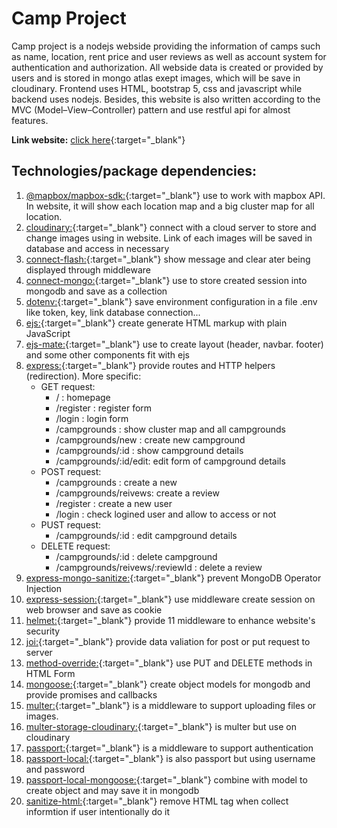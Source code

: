 # Camp Project

Camp project is a nodejs webside providing the information of camps such as name, location, rent price and user reviews as well as account system for authentication and authorization. All webside data is created or provided by users and is stored in mongo atlas exept images, which will be save in cloudinary. Frontend uses HTML, bootstrap 5, css and javascript while backend uses nodejs. Besides, this website is also written according to the MVC (Model–View–Controller) pattern and use restful api for almost features.

**Link website:** [click here](https://pure-atoll-66430.herokuapp.com/){:target="_blank"}

## Technologies/package dependencies:

1. [@mapbox/mapbox-sdk:](https://www.npmjs.com/package/@mapbox/mapbox-sdk){:target="_blank"} use to work with mapbox API. In website, it will show each location map and a big cluster map for all location. 
1. [cloudinary:](https://www.npmjs.com/package/cloudinary){:target="_blank"} connect with a cloud server to store and change images using in website. Link of each images will be saved in database and access in necessary 
1. [connect-flash:](https://www.npmjs.com/package/connect-flash){:target="_blank"} show message and clear ater being displayed through middleware
1. [connect-mongo:](https://www.npmjs.com/package/connect-mongo){:target="_blank"} use to store created session into mongodb and save as a collection
1. [dotenv:](https://www.npmjs.com/package/dotenv){:target="_blank"} save environment configuration in a file .env like token, key, link database connection... 
1. [ejs:](https://www.npmjs.com/package/ejs){:target="_blank"} create generate HTML markup with plain JavaScript
1. [ejs-mate:](https://www.npmjs.com/package/ejs-mate){:target="_blank"} use to create layout (header, navbar. footer) and some other components fit with ejs
1. [express:](https://www.npmjs.com/package/express){:target="_blank"} provide routes and HTTP helpers (redirection). More specific:
    * GET request:
        * / : homepage
        * /register : register form
        * /login : login form
        * /campgrounds : show cluster map and all campgrounds
        * /campgrounds/new : create new campground
        * /campgrounds/:id : show campground details
        * /campgrounds/:id/edit: edit form of campground details
    * POST request:
        * /campgrounds : create a new 
        * /campgrounds/reivews: create a review
        * /register : create a new user
        * /login : check logined user and allow to access or not
    * PUST request:
        * /campgrounds/:id : edit campground details
    * DELETE request:
        * /campgrounds/:id : delete campground
        * /campgrounds/reivews/:reviewId : delete a review
1. [express-mongo-sanitize:](https://www.npmjs.com/package/express-mongo-sanitize){:target="_blank"} prevent MongoDB Operator Injection
1. [express-session:](https://www.npmjs.com/package/express-session){:target="_blank"} use middleware create session on web browser and save as cookie 
1. [helmet:](https://www.npmjs.com/package/helmet){:target="_blank"} provide 11 middleware to enhance website's security 
1. [joi:](https://www.npmjs.com/package/joi){:target="_blank"} provide data valiation for post or put request to server
1. [method-override:](https://www.npmjs.com/package/method-override){:target="_blank"} use PUT and DELETE methods in HTML Form
1. [mongoose:](https://www.npmjs.com/package/mongoose){:target="_blank"} create object models for mongodb and provide promises and callbacks
1. [multer:](https://www.npmjs.com/package/multer){:target="_blank"} is a middleware to support uploading files or images.
1. [multer-storage-cloudinary:](https://www.npmjs.com/package/multer-storage-cloudinary){:target="_blank"} is multer but use on cloudinary
1. [passport:](https://www.npmjs.com/package/passport){:target="_blank"} is a middleware to support authentication 
1. [passport-local:](https://www.npmjs.com/package/passport-local){:target="_blank"} is also passport but using username and password
1. [passport-local-mongoose:](https://www.npmjs.com/package/passport-local-mongoose){:target="_blank"} combine with model to create object and may save it in mongodb
1. [sanitize-html:](https://www.npmjs.com/package/sanitize-html){:target="_blank"} remove HTML tag when collect informtion if user intentionally do it